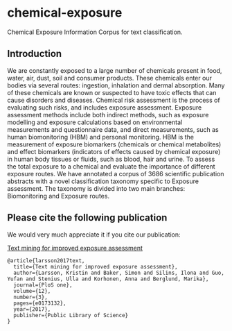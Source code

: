 # chemical-exposure
Chemical Exposure Information Corpus for text classification.

## Introduction
We are constantly exposed to a large number of chemicals present in food, water, air, dust, soil and consumer products. These chemicals enter our bodies via several routes: ingestion, inhalation and dermal absorption. Many of these chemicals are known or suspected to have toxic effects that can cause disorders and diseases. Chemical risk assessment is the process of evaluating such risks, and includes exposure assessment. Exposure assessment methods include both indirect methods, such as exposure modelling and exposure calculations based on environmental measurements and questionnaire data, and direct measurements, such as human biomonitoring (HBM) and personal monitoring. HBM is the measurement of exposure biomarkers (chemicals or chemical metabolites) and effect biomarkers (indicators of effects caused by chemical exposure) in human body tissues or fluids, such as blood, hair and urine. To assess the total exposure to a chemical and evaluate the importance of different exposure routes. We have annotated a corpus of 3686 scientific publication abstracts with a novel classification taxonomy specific to Exposure assessment. The taxonomy is divided into two main branches: Biomonitoring and Exposure routes.

## Please cite the following publication
We would very much appreciate it if you cite our publication:

[Text mining for improved exposure assessment](https://journals.plos.org/plosone/article?id=10.1371/journal.pone.0173132)
```
@article{larsson2017text,
  title={Text mining for improved exposure assessment},
  author={Larsson, Kristin and Baker, Simon and Silins, Ilona and Guo, Yufan and Stenius, Ulla and Korhonen, Anna and Berglund, Marika},
  journal={PloS one},
  volume={12},
  number={3},
  pages={e0173132},
  year={2017},
  publisher={Public Library of Science}
}
